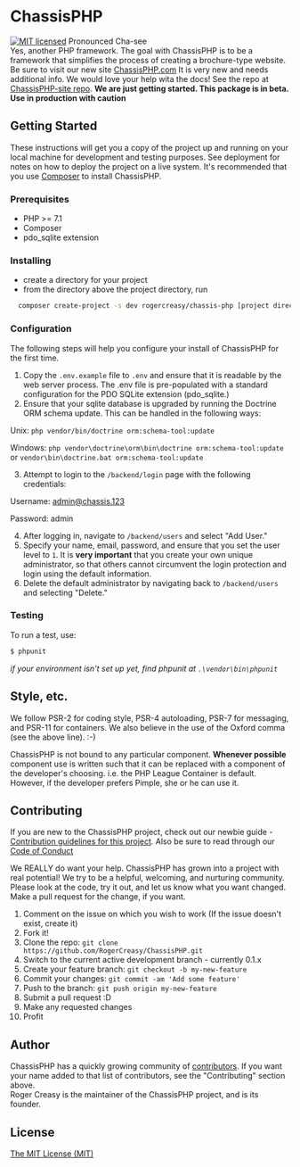 # ChassisPHP
[![MIT licensed](https://img.shields.io/badge/license-MIT-blue.svg)](./LICENSE)
Pronounced Cha-see <br>
Yes, another PHP framework. The goal with ChassisPHP is to be a framework that simplifies the process of creating a brochure-type website.
Be sure to visit our new site [ChassisPHP.com](https://chassisphp.com/) It is very new and needs additional info. We would love your help wita the docs! See the repo at [ChassisPHP-site repo](https://github.com/ChassisPHP/ChassisPHP-Website).
**We are just getting started. This package is in beta. Use in production with caution**
## Getting Started
These instructions will get you a copy of the project up and running on your local machine for development and testing purposes. See deployment for notes on how to deploy the project on a live system.
It's recommended that you use [Composer](https://getcomposer.org/) to install ChassisPHP.
### Prerequisites
* PHP >= 7.1
* Composer
* pdo_sqlite extension
### Installing
* create a directory for your project
* from the directory above the project directory, run
```bash
  composer create-project -s dev rogercreasy/chassis-php [project directory name]
```
### Configuration
The following steps will help you configure your install of ChassisPHP for the first time.
1. Copy the `.env.example` file to `.env` and ensure that it is readable by the web server process. The .env file is pre-populated with a standard configuration for the PDO SQLite extension (pdo_sqlite.)
2. Ensure that your sqlite database is upgraded by running the Doctrine ORM schema update. This can be handled in the following ways:

Unix: `php vendor/bin/doctrine orm:schema-tool:update`

Windows: `php vendor\doctrine\orm\bin\doctrine orm:schema-tool:update` or `vendor\bin\doctrine.bat orm:schema-tool:update`

3. Attempt to login to the `/backend/login` page with the following credentials:

Username: admin@chassis.123

Password: admin

4. After logging in, navigate to `/backend/users` and select "Add User."
5. Specify your name, email, password, and ensure that you set the user level to `1`. It is **very important** that you create your own unique administrator, so that others cannot circumvent the login protection and login using the default information.
6. Delete the default administrator by navigating back to `/backend/users` and selecting "Delete."

### Testing

To run a test, use:

```bash
$ phpunit
```

*if your environment isn't set up yet, find phpunit at `.\vendor\bin\phpunit`*

## Style, etc.

We follow PSR-2 for coding style, PSR-4 autoloading, PSR-7 for messaging, and PSR-11 for containers.
We also believe in the use of the Oxford comma (see the above line).  :-)

ChassisPHP is not bound to any particular component. **Whenever possible** component use is written such that it can be replaced with a component of the developer's choosing. i.e. the PHP League Container is default. However, if the developer prefers Pimple, she or he can use it.


## Contributing

If you are new to the ChassisPHP project, check out our newbie guide - [Contribution guidelines for this project](CONTRIBUTING_NEWBIE.md). Also be sure to read through our [Code of Conduct](CODE_OF_CONDUCT.md)

We REALLY do want your help. ChassisPHP has grown into a project with real potential! We try to be a helpful, welcoming, and nurturing community. Please look at the code, try it out, and let us know what you want changed. Make a pull request for the change, if you want.
1.  Comment on the issue on which you wish to work (If the issue doesn't exist, create it)
2.  Fork it!
3.  Clone the repo: `git clone https://github.com/RogerCreasy/ChassisPHP.git`
4.  Switch to the current active development branch - currently 0.1.x
5.  Create your feature branch: `git checkout -b my-new-feature`
6.  Commit your changes: `git commit -am 'Add some feature'`
7.  Push to the branch: `git push origin my-new-feature`
8.  Submit a pull request :D
9.  Make any requested changes
10. Profit

## Author

ChassisPHP has a quickly growing community of [contributors](CONTRIBUTORS.md). If you want your name added to that list of contributors, see the "Contributing" section above.<br>
Roger Creasy is the maintainer of the ChassisPHP project, and is its founder.


## License
[The MIT License (MIT)](LICENSE)
